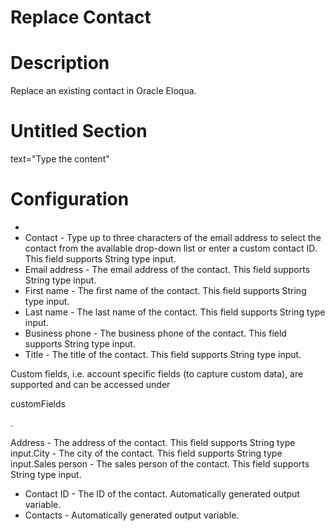 ﻿# Replace Contact

# Description

Replace an existing contact in Oracle Eloqua.

# Untitled Section

text="Type the content"

# Configuration

* 
* Contact - Type up to three characters of the email address to select the contact from the available drop-down list or enter a custom contact ID. This field supports String type input.
* Email address - The email address of the contact. This field supports String type input.
* First name - The first name of the contact. This field supports String type input.
* Last name - The last name of the contact. This field supports String type input.
* Business phone - The business phone of the contact. This field supports String type input.
* Title - The title of the contact. This field supports String type input.





Custom fields, i.e. account specific fields (to capture custom data), are supported and can be accessed under

customFields

.



Address - The address of the contact. This field supports String type input.City - The city of the contact. This field supports String type input.Sales person - The sales person of the contact. This field supports String type input.



* Contact ID - The ID of the contact. Automatically generated output variable.
* Contacts - Automatically generated output variable.
